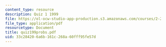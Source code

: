 ```yaml
---
content_type: resource
description: Quiz 1 1999
file: https://ol-ocw-studio-app-production.s3.amazonaws.com/courses/2-24-ocean-wave-interaction-with-ships-and-offshore-energy-systems-13-022-spring-2002/33c284206a6b161c268a60fff95fe57d_quiz199probs.pdf
file_type: application/pdf
resourcetype: Document
title: quiz199probs.pdf
uid: 33c28420-6a6b-161c-268a-60fff95fe57d
---
```

